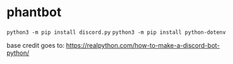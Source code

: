 # phantbot

`python3 -m pip install discord.py`
`python3 -m pip install python-dotenv`

base credit goes to: https://realpython.com/how-to-make-a-discord-bot-python/
